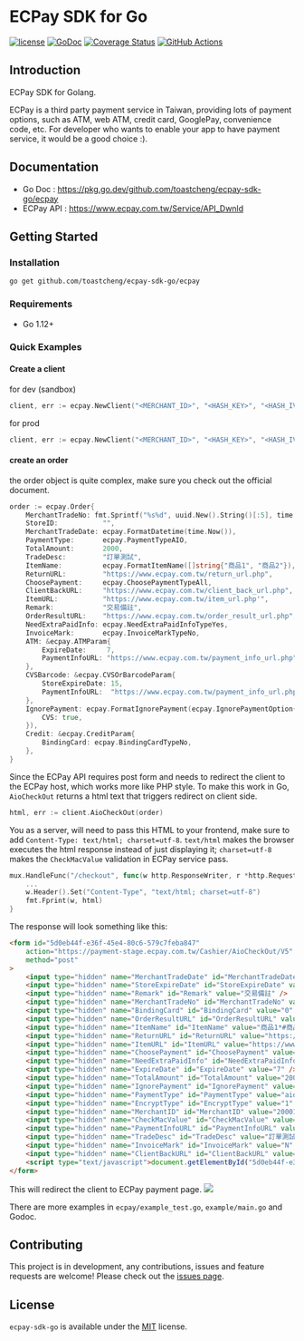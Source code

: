 # ECPay SDK for Go

[![license](https://img.shields.io/badge/license-MIT-blue)](https://github.com/toastcheng/ecpay/blob/master/LICENSE.md)
[![GoDoc](https://img.shields.io/badge/go-doc-blue)](https://pkg.go.dev/github.com/toastcheng/ecpay-sdk-go/ecpay)
[![Coverage Status](https://coveralls.io/repos/github/ToastCheng/ecpay-sdk-go/badge.svg)](https://coveralls.io/github/ToastCheng/ecpay-sdk-go)
[![GitHub Actions](https://img.shields.io/endpoint.svg?url=https%3A%2F%2Factions-badge.atrox.dev%2Ftoastcheng%2Fecpay-sdk-go%2Fbadge&style=flat-square)](https://actions-badge.atrox.dev/toastcheng/ecpay-sdk-go/goto)


## Introduction
ECPay SDK for Golang.

ECPay is a third party payment service in Taiwan, providing lots of payment options, such as ATM, web ATM, credit card, GooglePay, convenience code, etc.
For developer who wants to enable your app to have payment service, it would be a good choice :).

## Documentation
* Go Doc : https://pkg.go.dev/github.com/toastcheng/ecpay-sdk-go/ecpay
* ECPay API : https://www.ecpay.com.tw/Service/API_Dwnld

## Getting Started
### Installation
```
go get github.com/toastcheng/ecpay-sdk-go/ecpay
```

### Requirements
* Go 1.12+

### Quick Examples
#### Create a client

for dev (sandbox)
```go
client, err := ecpay.NewClient("<MERCHANT_ID>", "<HASH_KEY>", "<HASH_IV>", ecpay.WithSandbox)
```
for prod
```go
client, err := ecpay.NewClient("<MERCHANT_ID>", "<HASH_KEY>", "<HASH_IV>")
```

#### create an order
the order object is quite complex, make sure you check out the official document.
```go
order := ecpay.Order{
    MerchantTradeNo: fmt.Sprintf("%s%d", uuid.New().String()[:5], time.Now().Unix()%10000),
    StoreID:           "",
    MerchantTradeDate: ecpay.FormatDatetime(time.Now()),
    PaymentType:       ecpay.PaymentTypeAIO,
    TotalAmount:       2000,
    TradeDesc:         "訂單測試",
    ItemName:          ecpay.FormatItemName([]string{"商品1", "商品2"}),
    ReturnURL:         "https://www.ecpay.com.tw/return_url.php",
    ChoosePayment:     ecpay.ChoosePaymentTypeAll,
    ClientBackURL:     "https://www.ecpay.com.tw/client_back_url.php",
    ItemURL:           "https://www.ecpay.com.tw/item_url.php'",
    Remark:            "交易備註",
    OrderResultURL:    "https://www.ecpay.com.tw/order_result_url.php",
    NeedExtraPaidInfo: ecpay.NeedExtraPaidInfoTypeYes,
    InvoiceMark:       ecpay.InvoiceMarkTypeNo,
    ATM: &ecpay.ATMParam{
        ExpireDate:     7,
        PaymentInfoURL: "https://www.ecpay.com.tw/payment_info_url.php",
    },
    CVSBarcode: &ecpay.CVSOrBarcodeParam{
        StoreExpireDate: 15,
        PaymentInfoURL:  "https://www.ecpay.com.tw/payment_info_url.php",
    },
    IgnorePayment: ecpay.FormatIgnorePayment(ecpay.IgnorePaymentOption{
        CVS: true,
    }),
    Credit: &ecpay.CreditParam{
        BindingCard: ecpay.BindingCardTypeNo,
    },
}
```
Since the ECPay API requires post form and needs to redirect the client to the ECPay host, which works more like PHP style.
To make this work in Go, `AioCheckOut` returns a html text that triggers redirect on client side.
```go
html, err := client.AioCheckOut(order)
```
You as a server, will need to pass this HTML to your frontend, make sure to add `Content-Type: text/html; charset=utf-8`. `text/html` makes the browser executes the html response instead of just displaying it; `charset=utf-8` makes the `CheckMacValue` validation in ECPay service pass. 

```go
mux.HandleFunc("/checkout", func(w http.ResponseWriter, r *http.Request) {
    ...
    w.Header().Set("Content-Type", "text/html; charset=utf-8")
    fmt.Fprint(w, html)
}
```
The response will look something like this:
```html
<form id="5d0eb44f-e36f-45e4-80c6-579c7feba847"
    action="https://payment-stage.ecpay.com.tw/Cashier/AioCheckOut/V5"
    method="post"
>
    <input type="hidden" name="MerchantTradeDate" id="MerchantTradeDate" value="2020/09/26 23:16:49" />
    <input type="hidden" name="StoreExpireDate" id="StoreExpireDate" value="15" />
    <input type="hidden" name="Remark" id="Remark" value="交易備註" />
    <input type="hidden" name="MerchantTradeNo" id="MerchantTradeNo" value="0174e3409" />
    <input type="hidden" name="BindingCard" id="BindingCard" value="0" />
    <input type="hidden" name="OrderResultURL" id="OrderResultURL" value="https://www.ecpay.com.tw/order_result_url.php" />
    <input type="hidden" name="ItemName" id="ItemName" value="商品1*#商品2" />
    <input type="hidden" name="ReturnURL" id="ReturnURL" value="https://www.ecpay.com.tw/return_url.php" />
    <input type="hidden" name="ItemURL" id="ItemURL" value="https://www.ecpay.com.tw/item_url.php" />
    <input type="hidden" name="ChoosePayment" id="ChoosePayment" value="ALL" />
    <input type="hidden" name="NeedExtraPaidInfo" id="NeedExtraPaidInfo" value="Y" />
    <input type="hidden" name="ExpireDate" id="ExpireDate" value="7" />
    <input type="hidden" name="TotalAmount" id="TotalAmount" value="2000" />
    <input type="hidden" name="IgnorePayment" id="IgnorePayment" value="CVS" />
    <input type="hidden" name="PaymentType" id="PaymentType" value="aio" />
    <input type="hidden" name="EncryptType" id="EncryptType" value="1" />
    <input type="hidden" name="MerchantID" id="MerchantID" value="2000132" />
    <input type="hidden" name="CheckMacValue" id="CheckMacValue" value="8D48DA612C0C70B9C453D73D3C7513EC9D3600389D822DF2A00EB0639940DAFD" />
    <input type="hidden" name="PaymentInfoURL" id="PaymentInfoURL" value="https://www.ecpay.com.tw/payment_info_url.php" />
    <input type="hidden" name="TradeDesc" id="TradeDesc" value="訂單測試" />
    <input type="hidden" name="InvoiceMark" id="InvoiceMark" value="N" />
    <input type="hidden" name="ClientBackURL" id="ClientBackURL" value="https://www.ecpay.com.tw/client_back_url.php" />
    <script type="text/javascript">document.getElementById("5d0eb44f-e36f-45e4-80c6-579c7feba847").submit();</script>
</form>
```
This will redirect the client to ECPay payment page.
![](https://i.imgur.com/5QDFYdC.png)

There are more examples in `ecpay/example_test.go`, `example/main.go` and Godoc. 

## Contributing

This project is in development, any contributions, issues and feature requests are welcome!
Please check out the [issues page](https://github.com/toastcheng/ecpay-sdk-go/issues).

## License

`ecpay-sdk-go` is available under the [MIT](https://github.com/toastcheng/ecpay-sdk-go/blob/master/LICENSE.md) license.
